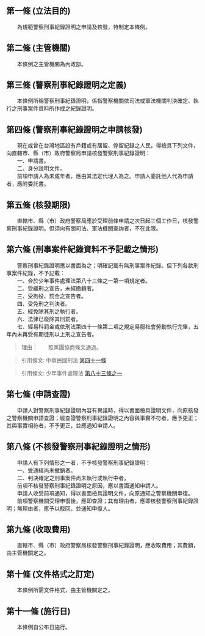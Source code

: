 第一條 (立法目的)
-----------------
　　為規範警察刑事紀錄證明之申請及核發，特制定本條例。  


第二條 (主管機關)
-----------------
　　本條例之主管機關為內政部。  


第三條 (警察刑事紀錄證明之定義)
-------------------------------
　　本條例所稱警察刑事紀錄證明，係指警察機關依司法或軍法機關判決確定、執行之刑事案件資料所作成之紀錄證明。  


第四條 (警察刑事紀錄證明之申請核發)
-----------------------------------
　　現在或曾在台灣地區設有戶籍或有居留、停留紀錄之人民，得檢具下列文件，向直轄市、縣（市）政府警察局申請核發警察刑事紀錄證明：  
　　一、申請書。  
　　二、身分證明文件。  
　　前項申請人為未成年者，應由其法定代理人為之。申請人委託他人代為申請者，應附委託書。  


第五條 (核發期限)
-----------------
　　直轄市、縣（市）政府警察局應於受理前條申請之次日起三個工作日，核發警察刑事紀錄證明。但須向有關司法、軍法機關查詢者，不在此限。  


第六條 (刑事案件紀錄資料不予記載之情形)
---------------------------------------
　　警察刑事紀錄證明應以書面為之；明確記載有無刑事案件紀錄。但下列各款刑事案件紀錄，不予記載：  
　　一、合於少年事件處理法第八十三條之一第一項規定者。  
　　二、受緩刑之宣告，未經撤銷者。  
　　三、受拘役、罰金之宣告者。  
　　四、受免刑之判決者。  
　　五、經免除其刑之執行者。  
　　六、法律已廢除其刑罰者。  
　　七、經易科罰金或依刑法第四十一條第二項之規定易服社會勞動執行完畢，五年內未再受有期徒刑以上刑之宣告者。  
> 理由：　　照黨團協商條文通過。

> 引用條文: 中華民國刑法 [第四十一條](../../法務/刑事/中華民國刑法.md#第四十一條-易科罰金)

> 引用條文: 少年事件處理法 [第八十三條之一](../../法務/刑事/少年事件處理法.md#第八十三條之一)



第七條 (申請查證)
-----------------
　　申請人對警察刑事紀錄證明內容有異議時，得以書面檢具證明文件，向原核發之警察機關申請查證；經查證警察刑事紀錄證明之內容與事實不符者，應予更正；其與事實相符者，不予更正，並應通知申請人。  


第八條 (不核發警察刑事紀錄證明之情形)
-------------------------------------
　　申請人有下列情形之一者，不予核發警察刑事紀錄證明：  
　　一、受通緝尚未撤銷者。  
　　二、判決確定之刑事案件尚未執行或執行中者。  
　　前項不核發警察刑事紀錄證明之原因，應以書面通知申請人。  
　　申請人收受前項通知，得以書面檢具證明文件，向原通知之警察機關申復。  
　　前項警察機關受理申復後，應即查證；其有理由者，應即核發警察刑事紀錄證明；無理由者，應予以駁回，並通知申復人。  


第九條 (收取費用)
-----------------
　　直轄市、縣（市）政府警察局核發警察刑事紀錄證明，應收取費用；其費額，由主管機關定之。  


第十條 (文件格式之訂定)
-----------------------
　　本條例所需文件格式，由主管機關定之。  


第十一條 (施行日)
-----------------
　　本條例自公布日施行。